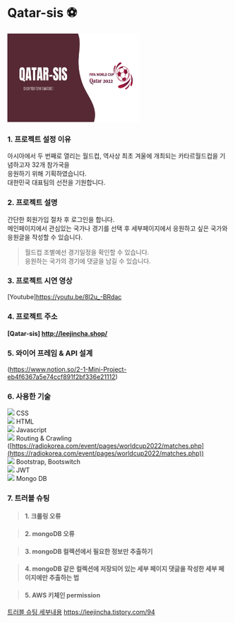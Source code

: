 # Qatar-sis ⚽

<img src="./Qtar-sis.png" height="200px" width="300px"></img>


### 1. 프로젝트 설정 이유
  아시아에서 두 번째로 열리는 월드컵, 역사상 최초 겨울에 개최되는 카타르월드컵을 기념하고자 32개 참가국을  
  응원하기 위해 기획하였습니다.  
  대한민국 대표팀의 선전을 기원합니다.


### 2. 프로젝트 설명
  간단한 회원가입 절차 후 로그인을 합니다.   
  메인페이지에서 관심있는 국가나 경기를 선택 후 세부페이지에서 응원하고 싶은 국가와 응원글을 작성할 수 있습니다.

> 월드컵 조별예선 경기일정을 확인할 수 있습니다.  
> 응원하는 국가의 경기에 댓글을 남길 수 있습니다.


### 3. 프로젝트 시연 영상

[Youtube]<https://youtu.be/8l2u_-BRdac>

### 4. 프로젝트 주소

#### [Qatar-sis] <http://leejincha.shop/>


### 5. 와이어 프레임 & API 설계
(https://www.notion.so/2-1-Mini-Project-eb4f6367a5e74ccf891f2bf336e21112)


### 6. 사용한 기술

![](https://img.shields.io/badge/CSS3-1572B6?style=flat-square&logo=CSS3&logoColor=white) CSS
<br>
![](https://img.shields.io/badge/HTML5-E34F26?style=flat-square&logo=HTML5&logoColor=white) HTML
<br>
![](https://img.shields.io/badge/Javascript-F7DF1E?style=flat-square&logo=JavaScript&logoColor=black) Javascript
<br>
![](https://img.shields.io/badge/Python-3776AB?style=flat-square&logo=Python&logoColor=white) Routing & Crawling ([https://radiokorea.com/event/pages/worldcup2022/matches.php](https://radiokorea.com/event/pages/worldcup2022/matches.php)) 
<br>
![](https://img.shields.io/badge/Bootstrap-7952B3?style=flat-square&logo=Bootstrap&logoColor=black) Bootstrap, Bootswitch
<br>
![](https://img.shields.io/badge/Flask-000000?style=flat-square&logo=Flask&logoColor=white) JWT 
<br>
![](https://img.shields.io/badge/MongoDB-47A248?style=flat-square&logo=MongoDB&logoColor=white) Mongo DB   
    

 ### 7. 트러블 슈팅
 
> #### 1. 크롤링 오류
       
> #### 2. mongoDB 오류
 
> #### 3. mongoDB 컬렉션에서 필요한 정보만 추출하기

> #### 4. mongoDB 같은 컬렉션에 저장되어 있는 세부 페이지 댓글을 작성한 세부 페이지에만 추출하는 법

> #### 5. AWS 키체인 permission 

[트러블 슈팅 세부내용](https://leejincha.tistory.com/94) <https://leejincha.tistory.com/94>




 






